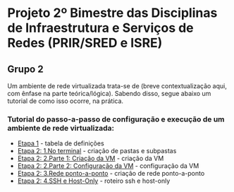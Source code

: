 # Projeto 2º Bimestre das Disciplinas de Infraestrutura e Serviços de Redes (PRIR/SRED e ISRE)

## Grupo 2

Um ambiente de rede virtualizada trata-se de (breve contextualização aqui, com ênfase na parte teórica/lógica). Sabendo disso, segue abaixo um tutorial de como isso ocorre, na prática.

### Tutorial do passo-a-passo de configuração  e execução de um ambiente de rede virtualizada:

* [Etapa 1](https://github.com/DudaSSilva/grupo2-projeto-2b-sred/blob/main/etapa1.md) -  tabela de definições
* [Etapa 2: 1.No terminal](https://github.com/DudaSSilva/grupo2-projeto-2b-sred/blob/main/etapa2-1.Terminal.md) - criação de pastas e subpastas
* [Etapa 2: 2.Parte 1: Criação da VM](https://github.com/DudaSSilva/grupo2-projeto-2b-sred/blob/main/etapa2-2.Parte1-naVM.md) - criação da VM
* [Etapa 2: 2.Parte 2: Configuração da VM](https://github.com/DudaSSilva/grupo2-projeto-2b-sred/blob/main/etapa2-2.Parte2-naVM.md) - configuração da VM
* [Etapa 2: 3.Rede ponto-a-ponto](https://github.com/DudaSSilva/grupo2-projeto-2b-sred/blob/main/etapa2-3.RedePonto-a-ponto.md) - criação de rede ponto-a-ponto
* [Etapa 2: 4.SSH e Host-Only](https://github.com/DudaSSilva/grupo2-projeto-2b-sred/blob/main/etapa2-4.ssh&hostOnly.md) - roteiro ssh e host-only

